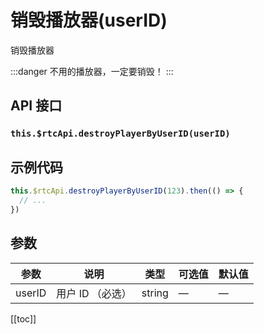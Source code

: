 # 销毁播放器(userID) <BadgeTip text="异步接口" type="green"></BadgeTip>

销毁播放器

:::danger
不用的播放器，一定要销毁！
:::

## API 接口

### `this.$rtcApi.destroyPlayerByUserID(userID)`

## 示例代码

```js
this.$rtcApi.destroyPlayerByUserID(123).then(() => {
  // ...
})
```

## 参数

| 参数   | 说明             | 类型   | 可选值 | 默认值 |
| ------ | ---------------- | ------ | ------ | ------ |
| userID | 用户 ID （必选） | string | —      | —      |

[[toc]]
